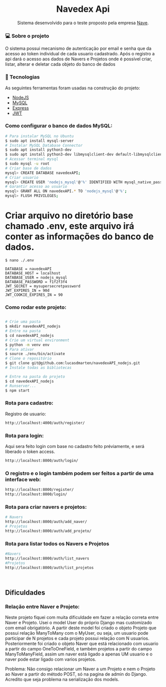 <h1 align="center">Navedex Api</h1>
<p align="center"> Sistema desenvolvido para o teste proposto pela empresa <a href="https://github.com/naveteam">Nave</a>.</p>


<h3>💻 Sobre o projeto</h3>
<p>O sistema possui mecanismo de autenticação por email e senha que da acesso ao token individual de cada usuario cadastrado. Após o registro a api dará o acesso aos dados de Navers e Projetos onde é possível criar, listar, alterar e deletar cada objeto do banco de dados</p>

<h3>🔨 Tecnologias</h3>  
<p>As seguintes ferramentas foram usadas na construção do projeto:</p>
<ul>
  <li><a href="">NodeJS</a></li>
  <li><a href="">MySQL</a></li>
  <li><a href="">Express</a></li>
  <li><a href="">JWT</a></li>
</ul>

### Como configurar o banco de dados MySQL:
 ```bash
# Para instalar MySQL no Ubuntu
$ sudo apt install mysql-server
# Instalar MySQL Database Connector
$ sudo apt install python3-dev
$ sudo apt install python3-dev libmysqlclient-dev default-libmysqlclient-dev
# Acessar terminal mysql
$ sudo mysql -u root
# Criar base de dados
mysql> CREATE DATABASE navedexAPI;
# Criar usuario
mysql> CREATE USER 'nodejs_mysql'@'%' IDENTIFIED WITH mysql_native_password BY 'password';
# Garantir acesso ao usuario
mysql> GRANT ALL ON navedexAPI.* TO 'nodejs_mysql'@'%';
mysql> FLUSH PRIVILEGES;
 ```



# Criar arquivo no diretório base chamado .env, este arquivo irá conter as informações do banco de dados.
    $ nano ./.env

    DATABASE = navedexAPI
    DATABASE_HOST = localhost
    DATABASE_USER = nodejs_mysql
    DATABASE_PASSWORD = f1f2f3f4
    JWT_SECRET = mysupersecretpassword
    JWT_EXPIRES_IN = 90d
    JWT_COOKIE_EXPIRES_IN = 90
   

 


### Como rodar este projeto:
 ```bash
 
 # Crie uma pasta
 $ mkdir navedexAPI_nodejs
 # Entre na pasta
 $ cd navedexAPI_nodejs
 # Crie um virtual environment
 $ python -m venv env
 # Para ativar
 $ source ./env/bin/activate
 # Clone o repositório 
 $ git clone git@github.com:lucasdmarten/navedexAPI_nodejs.git
 # Instale todas as bibliotecas

 # Entre na pasta do projeto
 $ cd navedexAPI_nodejs
 # Runserver...
 $ npm start
 ```
### Rota para cadastro:
<p>Registro de usuario:</p>

 ```bash
 http://localhost:4000/auth/register/
 ```
### Rota para login:
<p>Aqui sera feito login com base no cadastro feito préviamente, e será liberado o token access.</p>

 ```bash
 http://localhost:8000/auth/login/
 ```
### O registro e o login também podem ser feitos a partir de uma interface web:
 ```bash
 http://localhost:8000/register/
 http://localhost:8000/login/
 ```

### Rota para criar navers e projetos:
 ```bash
 # Navers
 http://localhost:8000/auth/add_naver/
 # Projetos
 http://localhost:8000/auth/add_projeto/
 ```

### Rota para listar todos os Navers e Projetos
 ```bash
 #Navers
 http://localhost:8000/auth/list_navers
 #Projetos
 http://localhost:8000/auth/list_projetos
 ```


<br>

 <h2> Dificuldades </h2>
 <h3>Relação entre Naver e Projeto:</h3>
 <p>Neste projeto fiquei com muita dificuldade em fazer a relação correta entre Naver e Projeto. Usei o model User do próprio Django mas customizado com email obrigatório. A partir deste model foi criado o objeto Projeto que possui relação ManyToMany com o MyUser, ou seja, um usuario pode participar de N projetos e cada projeto possui relação com N usuarios. Posteriormente foi criado o objeto Naver que está relacionado com usuario a partir do campo OneToOneField, e também projetos a partir do campo ManyToManyField, assim um naver está ligado a apenas UM usuario e o naver pode estar ligado com varios projetos.</p>
 <p>Problema: Não consigo relacionar um Naver a um Projeto e nem o Projeto ao Naver a partir do método POST, só na pagina de admin do Django. Acredito que seja problema na serialização dos models.</p>
 